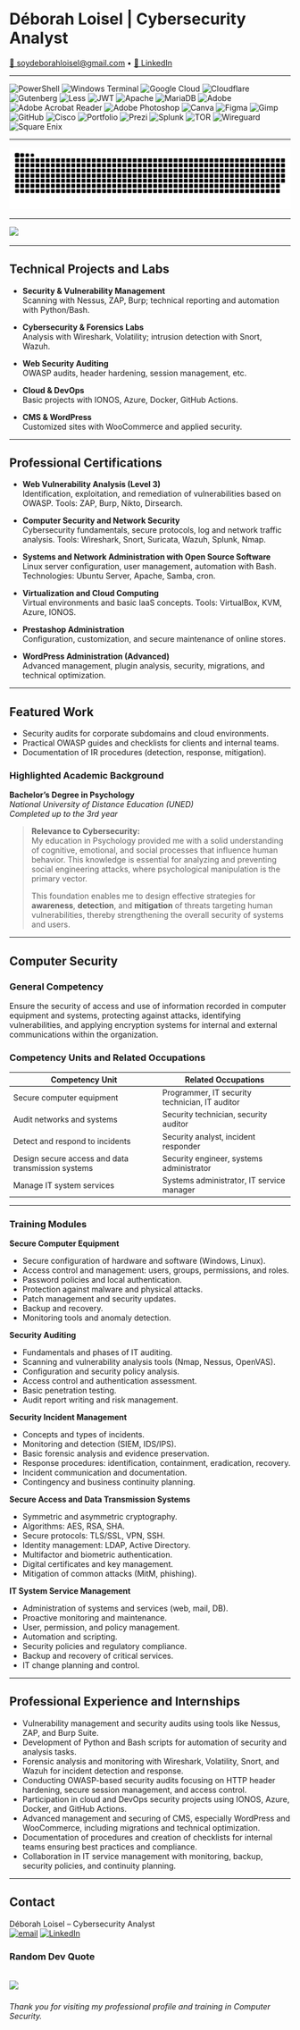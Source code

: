 # Déborah Loisel | Cybersecurity Analyst

[📧 soydeborahloisel@gmail.com](mailto:soydeborahloisel@gmail.com) • [🔗 LinkedIn](https://www.linkedin.com/in/deborah-loisel/)

---
![PowerShell](https://img.shields.io/badge/PowerShell-%235391FE.svg?style=for-the-badge&logo=powershell&logoColor=white) ![Windows Terminal](https://img.shields.io/badge/Windows%20Terminal-%234D4D4D.svg?style=for-the-badge&logo=windows-terminal&logoColor=white) ![Google Cloud](https://img.shields.io/badge/GoogleCloud-%234285F4.svg?style=for-the-badge&logo=google-cloud&logoColor=white) ![Cloudflare](https://img.shields.io/badge/Cloudflare-F38020?style=for-the-badge&logo=Cloudflare&logoColor=white) ![Gutenberg](https://img.shields.io/badge/gutenberg-%23077CB2.svg?style=for-the-badge&logo=gutenberg&logoColor=white) ![Less](https://img.shields.io/badge/less-2B4C80?style=for-the-badge&logo=less&logoColor=white) ![JWT](https://img.shields.io/badge/JWT-black?style=for-the-badge&logo=JSON%20web%20tokens) ![Apache](https://img.shields.io/badge/apache-%23D42029.svg?style=for-the-badge&logo=apache&logoColor=white) ![MariaDB](https://img.shields.io/badge/MariaDB-003545?style=for-the-badge&logo=mariadb&logoColor=white) ![Adobe](https://img.shields.io/badge/adobe-%23FF0000.svg?style=for-the-badge&logo=adobe&logoColor=white) ![Adobe Acrobat Reader](https://img.shields.io/badge/Adobe%20Acrobat%20Reader-EC1C24.svg?style=for-the-badge&logo=Adobe%20Acrobat%20Reader&logoColor=white) ![Adobe Photoshop](https://img.shields.io/badge/adobe%20photoshop-%2331A8FF.svg?style=for-the-badge&logo=adobe%20photoshop&logoColor=white) ![Canva](https://img.shields.io/badge/Canva-%2300C4CC.svg?style=for-the-badge&logo=Canva&logoColor=white) ![Figma](https://img.shields.io/badge/figma-%23F24E1E.svg?style=for-the-badge&logo=figma&logoColor=white) ![Gimp](https://img.shields.io/badge/Gimp-657D8B?style=for-the-badge&logo=gimp&logoColor=FFFFFF) ![GitHub](https://img.shields.io/badge/github-%23121011.svg?style=for-the-badge&logo=github&logoColor=white) ![Cisco](https://img.shields.io/badge/cisco-%23049fd9.svg?style=for-the-badge&logo=cisco&logoColor=black) ![Portfolio](https://img.shields.io/badge/Portfolio-%23000000.svg?style=for-the-badge&logo=firefox&logoColor=#FF7139) ![Prezi](https://img.shields.io/badge/Prezi-%23000000.svg?style=for-the-badge&logo=Prezi&logoColor=white) ![Splunk](https://img.shields.io/badge/splunk-%23000000.svg?style=for-the-badge&logo=splunk&logoColor=white) ![TOR](https://img.shields.io/badge/tor-%237E4798.svg?style=for-the-badge&logo=tor-project&logoColor=white) ![Wireguard](https://img.shields.io/badge/wireguard-%2388171A.svg?style=for-the-badge&logo=wireguard&logoColor=white) ![Square Enix](https://img.shields.io/badge/SquareEnix-%23ED1C24.svg?style=for-the-badge&logo=SquareEnix&logoColor=white)

---

<picture>
  <source media="(prefers-color-scheme: dark)" srcset="https://raw.githubusercontent.com/DEBBKL/DEBBKL/output/github-snake-dark.svg" />
  <source media="(prefers-color-scheme: light)" srcset="https://raw.githubusercontent.com/DEBBKL/DEBBKL/output/github-snake.svg" />
  <img alt="github-snake" src="https://raw.githubusercontent.com/DEBBKL/DEBBKL/output/github-snake.svg" />
</picture>

---

![](https://github-readme-stats.vercel.app/api/top-langs/?username=DEBBKL&theme=transparent&hide_border=false&include_all_commits=false&count_private=false&layout=compact)

---

## Technical Projects and Labs

- **Security & Vulnerability Management**  
  Scanning with Nessus, ZAP, Burp; technical reporting and automation with Python/Bash.

- **Cybersecurity & Forensics Labs**  
  Analysis with Wireshark, Volatility; intrusion detection with Snort, Wazuh.

- **Web Security Auditing**  
  OWASP audits, header hardening, session management, etc.

- **Cloud & DevOps**  
  Basic projects with IONOS, Azure, Docker, GitHub Actions.

- **CMS & WordPress**  
  Customized sites with WooCommerce and applied security.

---

## Professional Certifications

- **Web Vulnerability Analysis (Level 3)**  
  Identification, exploitation, and remediation of vulnerabilities based on OWASP. Tools: ZAP, Burp, Nikto, Dirsearch.

- **Computer Security and Network Security**  
  Cybersecurity fundamentals, secure protocols, log and network traffic analysis. Tools: Wireshark, Snort, Suricata, Wazuh, Splunk, Nmap.

- **Systems and Network Administration with Open Source Software**  
  Linux server configuration, user management, automation with Bash. Technologies: Ubuntu Server, Apache, Samba, cron.

- **Virtualization and Cloud Computing**  
  Virtual environments and basic IaaS concepts. Tools: VirtualBox, KVM, Azure, IONOS.

- **Prestashop Administration**  
  Configuration, customization, and secure maintenance of online stores.

- **WordPress Administration (Advanced)**  
  Advanced management, plugin analysis, security, migrations, and technical optimization.

---

## Featured Work

- Security audits for corporate subdomains and cloud environments.  
- Practical OWASP guides and checklists for clients and internal teams.  
- Documentation of IR procedures (detection, response, mitigation).

### Highlighted Academic Background

**Bachelor’s Degree in Psychology**  
*National University of Distance Education (UNED)*  
_Completed up to the 3rd year_

> **Relevance to Cybersecurity:**  
> My education in Psychology provided me with a solid understanding of cognitive, emotional, and social processes that influence human behavior. This knowledge is essential for analyzing and preventing social engineering attacks, where psychological manipulation is the primary vector.  
>  
> This foundation enables me to design effective strategies for **awareness**, **detection**, and **mitigation** of threats targeting human vulnerabilities, thereby strengthening the overall security of systems and users.

---

## Computer Security

### General Competency  
Ensure the security of access and use of information recorded in computer equipment and systems, protecting against attacks, identifying vulnerabilities, and applying encryption systems for internal and external communications within the organization.

### Competency Units and Related Occupations

| Competency Unit                                   | Related Occupations                                   |
|-------------------------------------------------|-----------------------------------------------------|
| Secure computer equipment                        | Programmer, IT security technician, IT auditor      |
| Audit networks and systems                       | Security technician, security auditor                |
| Detect and respond to incidents                  | Security analyst, incident responder                  |
| Design secure access and data transmission systems | Security engineer, systems administrator             |
| Manage IT system services                        | Systems administrator, IT service manager            |

---

### Training Modules

**Secure Computer Equipment**  
- Secure configuration of hardware and software (Windows, Linux).  
- Access control and management: users, groups, permissions, and roles.  
- Password policies and local authentication.  
- Protection against malware and physical attacks.  
- Patch management and security updates.  
- Backup and recovery.  
- Monitoring tools and anomaly detection.

**Security Auditing**  
- Fundamentals and phases of IT auditing.  
- Scanning and vulnerability analysis tools (Nmap, Nessus, OpenVAS).  
- Configuration and security policy analysis.  
- Access control and authentication assessment.  
- Basic penetration testing.  
- Audit report writing and risk management.

**Security Incident Management**  
- Concepts and types of incidents.  
- Monitoring and detection (SIEM, IDS/IPS).  
- Basic forensic analysis and evidence preservation.  
- Response procedures: identification, containment, eradication, recovery.  
- Incident communication and documentation.  
- Contingency and business continuity planning.

**Secure Access and Data Transmission Systems**  
- Symmetric and asymmetric cryptography.  
- Algorithms: AES, RSA, SHA.  
- Secure protocols: TLS/SSL, VPN, SSH.  
- Identity management: LDAP, Active Directory.  
- Multifactor and biometric authentication.  
- Digital certificates and key management.  
- Mitigation of common attacks (MitM, phishing).

**IT System Service Management**  
- Administration of systems and services (web, mail, DB).  
- Proactive monitoring and maintenance.  
- User, permission, and policy management.  
- Automation and scripting.  
- Security policies and regulatory compliance.  
- Backup and recovery of critical services.  
- IT change planning and control.

---

## Professional Experience and Internships

- Vulnerability management and security audits using tools like Nessus, ZAP, and Burp Suite.  
- Development of Python and Bash scripts for automation of security and analysis tasks.  
- Forensic analysis and monitoring with Wireshark, Volatility, Snort, and Wazuh for incident detection and response.  
- Conducting OWASP-based security audits focusing on HTTP header hardening, secure session management, and access control.  
- Participation in cloud and DevOps security projects using IONOS, Azure, Docker, and GitHub Actions.  
- Advanced management and securing of CMS, especially WordPress and WooCommerce, including migrations and technical optimization.  
- Documentation of procedures and creation of checklists for internal teams ensuring best practices and compliance.  
- Collaboration in IT service management with monitoring, backup, security policies, and continuity planning.

---

## Contact

Déborah Loisel – Cybersecurity Analyst  
[![email](https://img.shields.io/badge/Email-D14836?logo=gmail&logoColor=white)](mailto:soydeborahloisel@gmail.com)  [![LinkedIn](https://img.shields.io/badge/LinkedIn-%230077B5.svg?logo=linkedin&logoColor=white)](https://linkedin.com/in/deborah-loisel)

### Random Dev Quote
![](https://quotes-github-readme.vercel.app/api?type=vetical&theme=light)
---

*Thank you for visiting my professional profile and training in Computer Security.*
